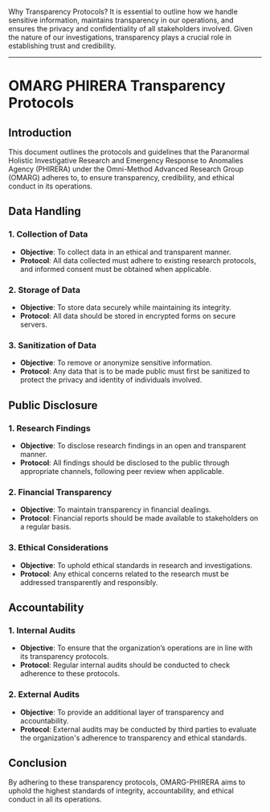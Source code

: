 Why Transparency Protocols? It is essential to outline how we handle sensitive information, maintains transparency in our operations, and ensures the privacy and confidentiality of all stakeholders involved. Given the nature of our investigations, transparency plays a crucial role in establishing trust and credibility.

---

# OMARG PHIRERA Transparency Protocols

## Introduction

This document outlines the protocols and guidelines that the Paranormal Holistic Investigative Research and Emergency Response to Anomalies Agency (PHIRERA) under the Omni-Method Advanced Research Group (OMARG) adheres to, to ensure transparency, credibility, and ethical conduct in its operations.

## Data Handling

### 1. Collection of Data

- **Objective**: To collect data in an ethical and transparent manner.
- **Protocol**: All data collected must adhere to existing research protocols, and informed consent must be obtained when applicable.

### 2. Storage of Data

- **Objective**: To store data securely while maintaining its integrity.
- **Protocol**: All data should be stored in encrypted forms on secure servers.

### 3. Sanitization of Data

- **Objective**: To remove or anonymize sensitive information.
- **Protocol**: Any data that is to be made public must first be sanitized to protect the privacy and identity of individuals involved.

## Public Disclosure

### 1. Research Findings

- **Objective**: To disclose research findings in an open and transparent manner.
- **Protocol**: All findings should be disclosed to the public through appropriate channels, following peer review when applicable.

### 2. Financial Transparency

- **Objective**: To maintain transparency in financial dealings.
- **Protocol**: Financial reports should be made available to stakeholders on a regular basis.

### 3. Ethical Considerations

- **Objective**: To uphold ethical standards in research and investigations.
- **Protocol**: Any ethical concerns related to the research must be addressed transparently and responsibly.

## Accountability

### 1. Internal Audits

- **Objective**: To ensure that the organization’s operations are in line with its transparency protocols.
- **Protocol**: Regular internal audits should be conducted to check adherence to these protocols.

### 2. External Audits

- **Objective**: To provide an additional layer of transparency and accountability.
- **Protocol**: External audits may be conducted by third parties to evaluate the organization's adherence to transparency and ethical standards.

## Conclusion

By adhering to these transparency protocols, OMARG-PHIRERA aims to uphold the highest standards of integrity, accountability, and ethical conduct in all its operations.
